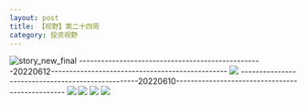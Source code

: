```yaml
---
layout: post
title: 【视野】第二十四周
category: 投资视野
---
```

![story_new_final](http://rfbyhtcfm.hd-bkt.clouddn.com/img/story_new_final_0322.png)
--------------------------------------------------20220612------------------------------------------------
![](http://rfbyavrvr.hd-bkt.clouddn.com/img/factors-220613-1.jpg)
--------------------------------------------------20220610------------------------------------------------
![](http://rfbyavrvr.hd-bkt.clouddn.com/img/factors-220610-4.jpg)
![](http://rfbyavrvr.hd-bkt.clouddn.com/img/factors-220610-1.jpg)
![](http://rfbyavrvr.hd-bkt.clouddn.com/img/factors-220610-2.jpg)
![](http://rfbyavrvr.hd-bkt.clouddn.com/img/jin-220611-1.jpg)

  




